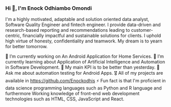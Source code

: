 ### Hi 👋, I'm Enock Odhiambo Omondi

I'm a highly motivated, adaptable and solution oriented data analyst, Software Quality Engineer and fintech engineer. I provide data-driven and 
research-based reporting and recommendations leading to customer-centric, financially impactful and sustainable solutions for clients. I 
uphold high virtue of honesty, confidentiality and teamwork. My dream is to yearn for better tomorrow.

🔭 I’m currently working on An Android Application for Home Services.
🌱 I’m currently learning about Application of Artificial Intelligence and Automation in Software Development.
🚀 My main KPI is to be better than yesterday.
💬 Ask me about automation testing for Android Apps.
🎖️ All of my projects are available in https://github.com/Enockodhis
⚡ Fun fact is that I'm proficient in data science programming languages such as Python and R language and furthermore Working knowledge of front-end web development technologies such as HTML, CSS, JavaScript and React.


<!--
**Enockodhis/Enockodhis** is a ✨ _special_ ✨ repository because its `README.md` (this file) appears on your GitHub profile.

Here are some ideas to get you started:

- 🔭 I’m currently working on ...
- 🌱 I’m currently learning ...
- 👯 I’m looking to collaborate on ...
- 🤔 I’m looking for help with ...
- 💬 Ask me about ...
- 📫 How to reach me: ...
- 😄 Pronouns: ...
- ⚡ Fun fact: ...
-->
